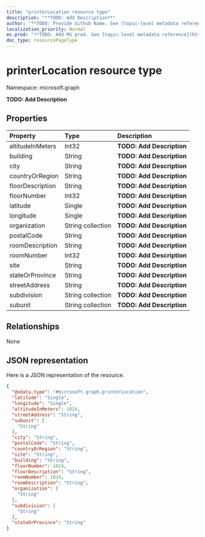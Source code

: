 ```yaml
---
title: "printerLocation resource type"
description: "**TODO: Add Description**"
author: "**TODO: Provide Github Name. See [topic-level metadata reference](https://msgo.azurewebsites.net/add/document/guidelines/metadata.html#topic-level-metadata)**"
localization_priority: Normal
ms.prod: "**TODO: Add MS prod. See [topic-level metadata reference](https://msgo.azurewebsites.net/add/document/guidelines/metadata.html#topic-level-metadata)**"
doc_type: resourcePageType
---
```


# printerLocation resource type


Namespace: microsoft.graph

**TODO: Add Description**

## Properties
|Property|Type|Description|
|:---|:---|:---|
|altitudeInMeters|Int32|**TODO: Add Description**|
|building|String|**TODO: Add Description**|
|city|String|**TODO: Add Description**|
|countryOrRegion|String|**TODO: Add Description**|
|floorDescription|String|**TODO: Add Description**|
|floorNumber|Int32|**TODO: Add Description**|
|latitude|Single|**TODO: Add Description**|
|longitude|Single|**TODO: Add Description**|
|organization|String collection|**TODO: Add Description**|
|postalCode|String|**TODO: Add Description**|
|roomDescription|String|**TODO: Add Description**|
|roomNumber|Int32|**TODO: Add Description**|
|site|String|**TODO: Add Description**|
|stateOrProvince|String|**TODO: Add Description**|
|streetAddress|String|**TODO: Add Description**|
|subdivision|String collection|**TODO: Add Description**|
|subunit|String collection|**TODO: Add Description**|

## Relationships
None

## JSON representation
Here is a JSON representation of the resource.
<!-- {
  "blockType": "resource",
  "@odata.type": "microsoft.graph.printerLocation"
}
-->
``` json
{
  "@odata.type": "#microsoft.graph.printerLocation",
  "latitude": "Single",
  "longitude": "Single",
  "altitudeInMeters": 1024,
  "streetAddress": "String",
  "subunit": [
    "String"
  ],
  "city": "String",
  "postalCode": "String",
  "countryOrRegion": "String",
  "site": "String",
  "building": "String",
  "floorNumber": 1024,
  "floorDescription": "String",
  "roomNumber": 1024,
  "roomDescription": "String",
  "organization": [
    "String"
  ],
  "subdivision": [
    "String"
  ],
  "stateOrProvince": "String"
}
```

